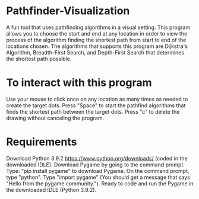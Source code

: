 # Pathfinder-Visualization
A fun tool that uses pathfinding algorithms in a visual setting.
This program allows you to choose the start and end at any location in order to view the process of the algorithm finding the shortest path from start to end of the locations chosen. 
The algorithms that supports this program are Dijkstra's Algorithm, Breadth-First Search, and Depth-First Search that determines the shortest path possible. 

# To interact with this program
Use your mouse to click once on any location as many times as needed to create the target dots. 
Press "Space" to start the pathfind algorithms that finds the shortest path between the target dots. 
Press "c" to delete the drawing without canceling the program. 

# Requirements 
Download Python 3.9.2 https://www.python.org/downloads/ (coded in the downloaded IDLE).
Download Pygame by going to the command prompt.
Type: "pip install pygame" to download Pygame.
On the command prompt, type "python".
Type "import pygame" (You should get a message that says "Hello from the pygame community.").
Ready to code and run the Pygame in the downloaded IDLE (Python 3.9.2).
